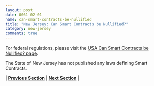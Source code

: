 ```yaml
---
layout: post
date: 0061-02-01
name: can-smart-contracts-be-nullified
title: "New Jersey: Can Smart Contracts be Nullified?"
category: new-jersey
comments: true
---
```

For federal regulations, please visit the [USA Can Smart Contracts be Nullified? page](https://neo-project.github.io/global-blockchain-compliance-hub//united-states-of-america/USA-nullify-smart-contracts.html). 

The State of New Jersey has not published any laws defining Smart Contracts.


| **[Previous Section](https://neo-project.github.io/global-blockchain-compliance-hub//new-jersey/new-jersey-dispute-resolution.html)** | **[Next Section]( https://neo-project.github.io/global-blockchain-compliance-hub//new-jersey/new-jersey-suggested-readings.html)** |
